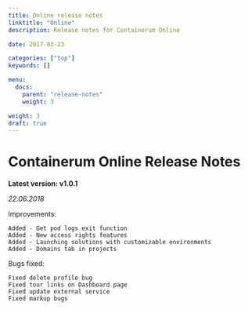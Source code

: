 ```yaml
---
title: Online release notes
linktitle: "Online"
description: Release notes for Containerum Online

date: 2017-03-23

categories: ["top"]
keywords: []

menu:
  docs:
    parent: "release-notes"
    weight: 3

weight: 3
draft: true
---
```



# Containerum Online Release Notes

**Latest version: v1.0.1**

_22.06.2018_

Improvements:

    Added - Get pod logs exit function
    Added - New access rights features
    Added - Launching solutions with customizable environments
    Added - Domains tab in projects

Bugs fixed:

    Fixed delete profile bug
    Fixed tour links on Dashboard page
    Fixed update external service
    Fixed markup bugs
